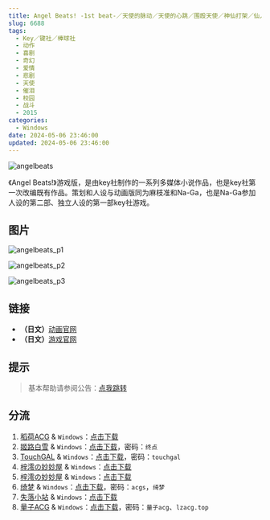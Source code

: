 ```yaml
---
title: Angel Beats! -1st beat-／天使的脉动／天使的心跳／围殴天使／神仙打架／仙人跳／Angel Beast／エンジェルビーツ!／AB!
slug: 6688
tags:
  - Key／键社／棒球社
  - 动作
  - 喜剧
  - 奇幻
  - 爱情
  - 悲剧
  - 天使
  - 催泪
  - 校园
  - 战斗
  - 2015
categories:
  - Windows
date: 2024-05-06 23:46:00
updated: 2024-05-06 23:46:00
---
```


![angelbeats](https://static.saop.cc/vns/img/angelbeats.webp)

《Angel Beats!》游戏版，是由key社制作的一系列多媒体小说作品，也是key社第一次改编既有作品。策划和人设与动画版同为麻枝准和Na-Ga，也是Na-Ga参加人设的第二部、独立人设的第一部key社游戏。

<!-- more -->

## 图片

![angelbeats_p1](https://static.saop.cc/vns/img/angelbeats_p1.webp)

![angelbeats_p2](https://static.saop.cc/vns/img/angelbeats_p2.webp)

![angelbeats_p3](https://static.saop.cc/vns/img/angelbeats_p3.webp)

## 链接

- **（日文）**[动画官网](http://www.angelbeats.jp/)
- **（日文）**[游戏官网](http://key.visualarts.gr.jp/angelbeats/)

## 提示

> 基本帮助请参阅公告：[点我跳转](/)

## 分流

1. [稻荷ACG](https://amoebi.com/) & `Windows`：[点击下载](https://sakustar.top/art/127)
2. [姬路白雪](https://pan.jlbx.xyz/) & `Windows`：[点击下载](https://pan.jlbx.xyz/?s=Angel%20Beats%EF%BC%811st)，密码：`终点`
3. [TouchGAL](https://www.touchgal.io/) & `Windows`：[点击下载](https://pan.touchgal.net/s/rOauy)，密码：`touchgal`
4. [梓澪の妙妙屋](https://zi0.cc/) & `Windows`：[点击下载](https://zi0.cc/d/%60%E3%80%90%E5%90%88%E9%9B%86%E7%B3%BB%E5%88%97%E3%80%91/%E3%80%90PC%E3%80%91key%E7%A4%BE%E7%B3%BB%E5%88%97%E4%BD%9C%E5%93%81/Angel%20Beats!%20-1st%20beat-.zip?sign=IVUX4T_68TPIp9WD4ARxpogInsqcIXmkSvfadAS4JL0=:0)
5. [梓澪の妙妙屋](https://zi0.cc/) & `Windows`：[点击下载](https://zi0.cc/d/%60%E3%80%90%E5%90%88%E9%9B%86%E7%B3%BB%E5%88%97%E3%80%91/%E6%B1%89%E5%8C%96galgame%E4%BC%9A%E7%A4%BE%E5%90%88%E9%9B%86/%E6%B1%89%E5%8C%96%E4%BC%9A%E7%A4%BE%E5%90%88%E9%9B%86%E9%83%A8%E5%88%86%20part24/KEY/%E6%B1%89%E5%8C%96%E7%89%88/%5B150626%5D%5BKey%5D%20Angel%20Beats%EF%BC%81%20%EF%BC%8D%E3%82%A8%E3%83%B3%E3%82%B8%E3%82%A7%E3%83%AB%E3%83%93%E3%83%BC%E3%83%84%EF%BC%8D%201st%20beat.rar?sign=_etjHWGRhXLtqCZKfBgKvkx675aXYkRey6CHfc9rklQ=:0)
6. [绮梦](https://acgs.one/) & `Windows`：[点击下载](https://acgs.one/down_html/?url=game/Angel_Beats&name=Angel%20Beats!%201st%20beat)，密码：`acgs`，`绮梦`
7. [失落小站](https://www.shinnku.com/) & `Windows`：[点击下载](https://www.shinnku.com/api/download/0/win/Angel%20Beats!%20-1st%20beat-%20v1.03.7z)
8. [量子ACG](https://lzacg.org/) & `Windows`：[点击下载](https://lzacg.org/314)，密码：`量子acg`、`lzacg.top`
